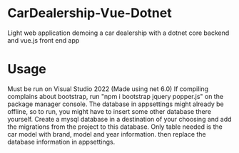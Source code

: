 # CarDealership-Vue-Dotnet
Light web application demoing a car dealership with a dotnet core backend and vue.js front end app

# Usage
Must be run on Visual Studio 2022 (Made using net 6.0)
If compiling complains about bootstrap, run "npm i bootstrap jquery popper.js" on the package manager console.
The database in appsettings might already be offline, so to run, you might have to insert some other database there yourself.
Create a mysql database in a destination of your choosing and add the migrations from the project to this database. Only table needed is the car model
with brand, model and year information. then replace the database information in appsettings.
